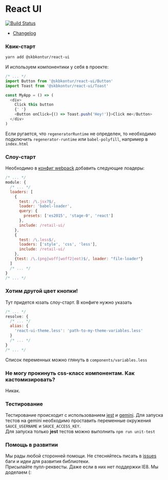 # React UI
[![Build Status](https://travis-ci.org/skbkontur/retail-ui.svg?branch=master)](https://travis-ci.org/skbkontur/retail-ui)


- [Changelog](https://github.com/skbkontur/retail-ui/blob/master/CHANGELOG.md)

### Квик-старт
```bash
yarn add @skbkontur/react-ui
```
И используем компонентики у себя в проекте:
```js
/* ... */
import Button from '@skbkontur/react-ui/Button'
import Toast from '@skbkontur/react-ui/Toast'

const MyApp = () => (
  <div>
    Click this button
    {' '}
    <Button onClick={() => Toast.push('Hey!')}>Click me</Button>
  </div>
)
```
Если ругается, что `regeneratorRuntime` не определен,
то необходимо подключить `regenerator-runtime` или `babel-polyfill`,
например в `index.html`


### Слоу-старт
Необходимо в [конфиг webpack](http://webpack.github.io/docs/configuration.html#module-loaders) добавить следующие лоадеры:
```javascript
/* ... */
module: {
  /* ... */
  loaders: [
    {
      test: /\.jsx?$/,
      loader: 'babel-loader',
      query: {
        presets: ['es2015', 'stage-0', 'react']
      },
      include: /retail-ui/
    },
    {
      test: /\.less$/,
      loaders: ['style', 'css', 'less'],
      include: /retail-ui/
    },
    {test: /\.(png|woff|woff2|eot)$/, loader: "file-loader"}
  ]
  /* ... */
}
/* ... */
```

### Хотим другой цвет кнопки!
Тут придется юзать слоу-старт.
В конфиге нужно указать
```javascript
/* ... */
resolve: {
  /* ... */
  alias: {
    'react-ui-theme.less': 'path-to-my-theme-variables.less'
  }
  /* ... */
}
/* ... */
```
Список переменных можно глянуть в `components/variables.less`

### Не могу прокинуть css-класс компонентам. Как кастомизировать?
Никак.

### Тестирование
Тестирование происходит с использованием [jest](https://facebook.github.io/jest/) и
[gemini](https://gemini-testing.github.io/).
Для запуска тестов на gemini необходимо проставить переменные окружения
`SAUCE_USERNAME` и `SAUCE_ACCESS_KEY`.<br />
Для запуска только __jest__ тестов можно выполнить `npm run unit-test`

### Помощь в развитии
Мы рады любой сторонней помощи. Не стесняйтесь писать в [issues](https://github.com/skbkontur/retail-ui/issues)
баги и идеи для развития библиотеки.<br />
Присылайте пулл-реквесты. Даже если в них нет поддержки IE8. Мы доделаем (:
